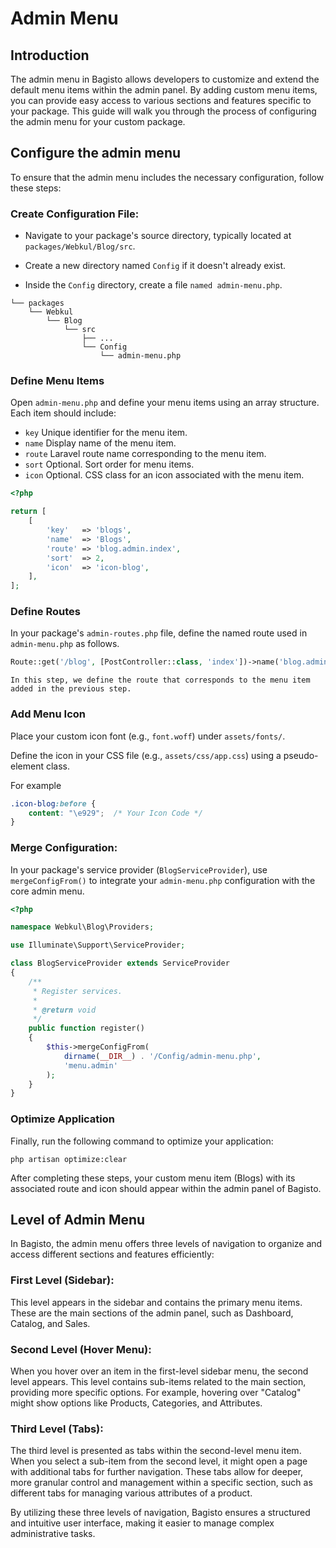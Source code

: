 # Admin Menu

## Introduction

The admin menu in Bagisto allows developers to customize and extend the default menu items within the admin panel. By adding custom menu items, you can provide easy access to various sections and features specific to your package. This guide will walk you through the process of configuring the admin menu for your custom package.

## Configure the admin menu

To ensure that the admin menu includes the necessary configuration, follow these steps:

### Create Configuration File:

- Navigate to your package's source directory, typically located at `packages/Webkul/Blog/src`.

- Create a new directory named `Config` if it doesn't already exist.

- Inside the `Config` directory, create a file `named admin-menu.php`.

```
└── packages
    └── Webkul
        └── Blog
            └── src
                ├── ...
                └── Config
                    └── admin-menu.php
```

### Define Menu Items

Open `admin-menu.php` and define your menu items using an array structure. Each item should include:

- `key` Unique identifier for the menu item.
- `name` Display name of the menu item.
- `route` Laravel route name corresponding to the menu item.
- `sort` Optional. Sort order for menu items.
- `icon` Optional. CSS class for an icon associated with the menu item.

```php
<?php

return [
    [
        'key'   => 'blogs',
        'name'  => 'Blogs',
        'route' => 'blog.admin.index',
        'sort'  => 2,
        'icon'  => 'icon-blog',
    ],
];
```

### Define Routes

In your package's `admin-routes.php` file, define the named route used in` admin-menu.php` as follows.

```php
Route::get('/blog', [PostController::class, 'index'])->name('blog.admin.index');
```

    In this step, we define the route that corresponds to the menu item added in the previous step.

### Add Menu Icon

Place your custom icon font (e.g., `font.woff`) under `assets/fonts/`.

Define the icon in your CSS file (e.g., `assets/css/app.css`) using a pseudo-element class.

For example

```css
.icon-blog:before {
    content: "\e929";  /* Your Icon Code */
}
```

### Merge Configuration:

In your package's service provider (`BlogServiceProvider`), use `mergeConfigFrom()` to integrate your `admin-menu.php` configuration with the core admin menu.

```php
<?php

namespace Webkul\Blog\Providers;

use Illuminate\Support\ServiceProvider;

class BlogServiceProvider extends ServiceProvider
{
    /**
     * Register services.
     *
     * @return void
     */
    public function register()
    {
        $this->mergeConfigFrom(
            dirname(__DIR__) . '/Config/admin-menu.php',
            'menu.admin'
        );
    }
}
```

### Optimize Application

Finally, run the following command to optimize your application:

```
php artisan optimize:clear
```

After completing these steps, your custom menu item (Blogs) with its associated route and icon should appear within the admin panel of Bagisto.

## Level of Admin Menu

In Bagisto, the admin menu offers three levels of navigation to organize and access different sections and features efficiently:

### First Level (Sidebar): 
This level appears in the sidebar and contains the primary menu items. These are the main sections of the admin panel, such as Dashboard, Catalog, and Sales.

### Second Level (Hover Menu): 
When you hover over an item in the first-level sidebar menu, the second level appears. This level contains sub-items related to the main section, providing more specific options. For example, hovering over "Catalog" might show options like Products, Categories, and Attributes.

### Third Level (Tabs):

The third level is presented as tabs within the second-level menu item. When you select a sub-item from the second level, it might open a page with additional tabs for further navigation. These tabs allow for deeper, more granular control and management within a specific section, such as different tabs for managing various attributes of a product.

By utilizing these three levels of navigation, Bagisto ensures a structured and intuitive user interface, making it easier to manage complex administrative tasks.
